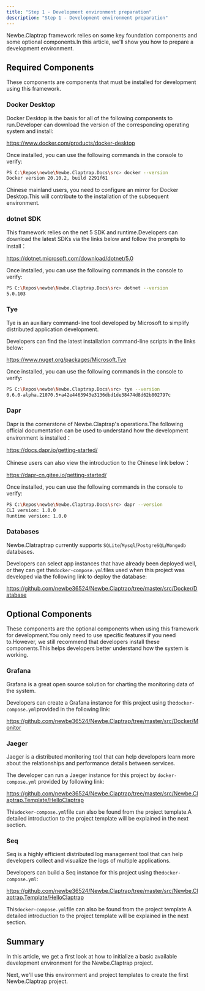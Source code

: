 ```yaml
---
title: "Step 1 - Development environment preparation"
description: "Step 1 - Development environment preparation"
---
```


Newbe.Claptrap framework relies on some key foundation components and some optional components.In this article, we'll show you how to prepare a development environment.

<!-- more -->

## Required Components

These components are components that must be installed for development using this framework.

### Docker Desktop

Docker Desktop is the basis for all of the following components to run.Developer can download the version of the corresponding operating system and install:

<https://www.docker.com/products/docker-desktop>

Once installed, you can use the following commands in the console to verify:

```bash
PS C:\Repos\newbe\Newbe.Claptrap.Docs\src> docker --version
Docker version 20.10.2, build 2291f61
```

Chinese mainland users, you need to configure an mirror for Docker Desktop.This will contribute to the installation of the subsequent environment.

### dotnet SDK

This framework relies on the net 5 SDK and runtime.Developers can download the latest SDKs via the links below and follow the prompts to install：

<https://dotnet.microsoft.com/download/dotnet/5.0>

Once installed, you can use the following commands in the console to verify:

```bash
PS C:\Repos\newbe\Newbe.Claptrap.Docs\src> dotnet --version
5.0.103
```

### Tye

Tye is an auxiliary command-line tool developed by Microsoft to simplify distributed application development.

Developers can find the latest installation command-line scripts in the links below:

<https://www.nuget.org/packages/Microsoft.Tye>

Once installed, you can use the following commands in the console to verify:

```bash
PS C:\Repos\newbe\Newbe.Claptrap.Docs\src> tye --version
0.6.0-alpha.21070.5+a42e4463943e3136dbd1de38474d8d62b802797c
```

### Dapr

Dapr is the cornerstone of Newbe.Claptrap's operations.The following official documentation can be used to understand how the development environment is installed：

<https://docs.dapr.io/getting-started/>

Chinese users can also view the introduction to the Chinese link below：

<https://dapr-cn.gitee.io/getting-started/>

Once installed, you can use the following commands in the console to verify:

```bash
PS C:\Repos\newbe\Newbe.Claptrap.Docs\src> dapr --version
CLI version: 1.0.0
Runtime version: 1.0.0
```

### Databases

Newbe.Clatraptrap currently supports `SQLite`/`Mysql`/`PostgreSQL`/`Mongodb` databases.

Developers can select app instances that have already been deployed well, or they can get the`docker-compose.yml`files used when this project was developed via the following link to deploy the database:

<https://github.com/newbe36524/Newbe.Claptrap/tree/master/src/Docker/Database>

## Optional Components

These components are the optional components when using this framework for development.You only need to use specific features if you need to.However, we still recommend that developers install these components.This helps developers better understand how the system is working.

### Grafana

Grafana is a great open source solution for charting the monitoring data of the system.

Developers can create a Grafana instance for this project using the`docker-compose.yml`provided in the following link:

<https://github.com/newbe36524/Newbe.Claptrap/tree/master/src/Docker/Monitor>

### Jaeger

Jaeger is a distributed monitoring tool that can help developers learn more about the relationships and performance details between services.

The developer can run a Jaeger instance for this project by `docker-compose.yml` provided by following link:

<https://github.com/newbe36524/Newbe.Claptrap/tree/master/src/Newbe.Claptrap.Template/HelloClaptrap>

This`docker-compose.yml`file can also be found from the project template.A detailed introduction to the project template will be explained in the next section.

### Seq

Seq is a highly efficient distributed log management tool that can help developers collect and visualize the logs of multiple applications.

Developers can build a Seq instance for this project using the`docker-compose.yml`:

<https://github.com/newbe36524/Newbe.Claptrap/tree/master/src/Newbe.Claptrap.Template/HelloClaptrap>

This`docker-compose.yml`file can also be found from the project template.A detailed introduction to the project template will be explained in the next section.

## Summary

In this article, we get a first look at how to initialize a basic available development environment for the Newbe.Claptrap project.

Next, we'll use this environment and project templates to create the first Newbe.Claptrap project.
